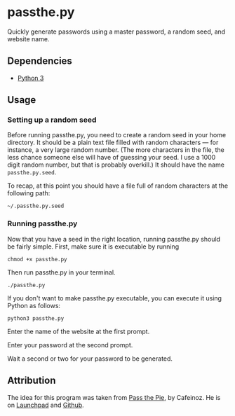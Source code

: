 # passthe.py
Quickly generate passwords using a master password, a random seed, and website name.

## Dependencies
- [Python 3](https://www.python.org/downloads/)

## Usage
### Setting up a random seed
Before running passthe.py, you need to create a random seed in your home directory.
It should be a plain text file filled with random characters — for instance, a very large random number.
(The more characters in the file, the less chance someone else will have of guessing your seed. I use a 1000 digit random number, but that is probably overkill.)
It should have the name `passthe.py.seed`.

To recap, at this point you should have a file full of random characters at the following path:

    ~/.passthe.py.seed

### Running passthe.py
Now that you have a seed in the right location, running passthe.py should be fairly simple.
First, make sure it is executable by running

    chmod +x passthe.py
    
Then run passthe.py in your terminal.

    ./passthe.py

If you don't want to make passthe.py executable, you can execute it using Python as follows:

    python3 passthe.py

Enter the name of the website at the first prompt.

Enter your password at the second prompt.

Wait a second or two for your password to be generated.

## Attribution

The idea for this program was taken from [Pass the Pie](https://launchpad.net/pass-the-pie), by Cafeinoz.
He is on [Launchpad](https://launchpad.net/~cafeinoz) and [Github](https://github.com/cafeinoz).
